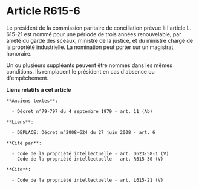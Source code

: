 # Article R615-6

Le président de la commission paritaire de conciliation prévue à l'article L. 615-21 est nommé pour une période de trois
années renouvelable, par arrêté du garde des sceaux, ministre de la justice, et du ministre chargé de la propriété
industrielle. La nomination peut porter sur un magistrat honoraire. 

Un ou plusieurs suppléants peuvent être nommés dans les mêmes conditions. Ils remplacent le président en cas d'absence ou
d'empêchement.

**Liens relatifs à cet article**

	**Anciens textes**:

	  - Décret n°79-797 du 4 septembre 1979 - art. 11 (Ab)

	**Liens**:

	  - DEPLACE: Décret n°2008-624 du 27 juin 2008 - art. 6

	**Cité par**:

	  - Code de la propriété intellectuelle - art. D623-58-1 (V)
	  - Code de la propriété intellectuelle - art. R615-30 (V)

	**Cite**:

	  - Code de la propriété intellectuelle - art. L615-21 (V)

